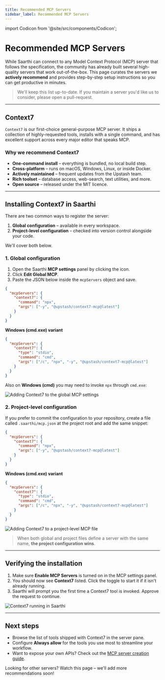 ```yaml
---
title: Recommended MCP Servers
sidebar_label: Recommended MCP Servers
---
```

import Codicon from '@site/src/components/Codicon';

# Recommended MCP Servers

While Saarthi can connect to any Model Context Protocol (MCP) server that follows the specification, the community has already built several high-quality servers that work out-of-the-box. This page curates the servers we **actively recommend** and provides step-by-step setup instructions so you can get productive in minutes.

> We'll keep this list up-to-date. If you maintain a server you'd like us to consider, please open a pull-request.

---

## Context7

`Context7` is our first-choice general-purpose MCP server. It ships a collection of highly-requested tools, installs with a single command, and has excellent support across every major editor that speaks MCP.

### Why we recommend Context7

* **One-command install** – everything is bundled, no local build step.
* **Cross-platform** – runs on macOS, Windows, Linux, or inside Docker.
* **Actively maintained** – frequent updates from the Upstash team.
* **Rich toolset** – database access, web-search, text utilities, and more.
* **Open source** – released under the MIT licence.

---

## Installing Context7 in Saarthi

There are two common ways to register the server:

1. **Global configuration** – available in every workspace.
2. **Project-level configuration** – checked into version control alongside your code.

We'll cover both below.

### 1. Global configuration

1. Open the Saarthi **MCP settings** panel by clicking the <Codicon name="server" /> icon.
2. Click **Edit Global MCP**.
3. Paste the JSON below inside the `mcpServers` object and save.

```json
{
  "mcpServers": {
    "context7": {
      "command": "npx",
      "args": ["-y", "@upstash/context7-mcp@latest"]
    }
  }
}
```

**Windows (cmd.exe) variant**

```json
{
  "mcpServers": {
    "context7": {
      "type": "stdio",
      "command": "cmd",
      "args": ["/c", "npx", "-y", "@upstash/context7-mcp@latest"]
    }
  }
}
```

Also on **Windows (cmd)** you may need to invoke `npx` through `cmd.exe`:

![Adding Context7 to the global MCP settings](/img/recommended-mcp-servers/context7-global-setup-fixed.png)

### 2. Project-level configuration

If you prefer to commit the configuration to your repository, create a file called `.saarthi/mcp.json` at the project root and add the same snippet:

```json
{
  "mcpServers": {
    "context7": {
      "command": "npx",
      "args": ["-y", "@upstash/context7-mcp@latest"]
    }
  }
}
```

**Windows (cmd.exe) variant**

```json
{
  "mcpServers": {
    "context7": {
      "type": "stdio",
      "command": "cmd",
      "args": ["/c", "npx", "-y", "@upstash/context7-mcp@latest"]
    }
  }
}
```

![Adding Context7 to a project-level MCP file](/img/recommended-mcp-servers/context7-project-setup-fixed.png)

> When both global and project files define a server with the same name, **the project configuration wins**.

---

## Verifying the installation

1. Make sure **Enable MCP Servers** is turned on in the MCP settings panel.
2. You should now see **Context7** listed. Click the <Codicon name="activate" /> toggle to start it if it isn't already running.
3. Saarthi will prompt you the first time a Context7 tool is invoked. Approve the request to continue.

![Context7 running in Saarthi](/img/recommended-mcp-servers/context7-running-fixed.png)

---

## Next steps

* Browse the list of tools shipped with Context7 in the server pane.
* Configure **Always allow** for the tools you use most to streamline your workflow.
* Want to expose your own APIs? Check out the [MCP server creation guide](/saarthi/features/mcp/using-mcp-in-saarthi#enabling-or-disabling-mcp-server-creation).

Looking for other servers? Watch this page – we'll add more recommendations soon!
